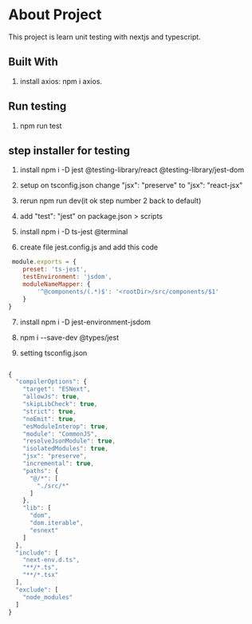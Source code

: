 # About Project

This project is  learn unit testing with nextjs and typescript.

## Built With

1. install axios: npm i axios.

## Run testing

1. npm run test


## step installer for testing

1. install npm i -D jest @testing-library/react @testing-library/jest-dom

2. setup on tsconfig.json change "jsx": "preserve" to "jsx": "react-jsx"

3. rerun npm run dev(it ok step number 2 back to default)

4. add "test": "jest" on package.json > scripts

5. install npm i -D ts-jest @terminal

6. create file jest.config.js and add this code

```javascript
 module.exports = {
    preset: 'ts-jest',
    testEnvironment: 'jsdom',
    moduleNameMapper: {
        '^@components/(.*)$': '<rootDir>/src/components/$1'
    }
}
```

7. install npm i -D jest-environment-jsdom

8. npm i --save-dev @types/jest

9. setting tsconfig.json

```javascript

{
  "compilerOptions": {
    "target": "ESNext",
    "allowJs": true,
    "skipLibCheck": true,
    "strict": true,
    "noEmit": true,
    "esModuleInterop": true,
    "module": "CommonJS",
    "resolveJsonModule": true,
    "isolatedModules": true,
    "jsx": "preserve",
    "incremental": true,
    "paths": {
      "@/*": [
        "./src/*"
      ]
    },
    "lib": [
      "dom",
      "dom.iterable",
      "esnext"
    ]
  },
  "include": [
    "next-env.d.ts",
    "**/*.ts",
    "**/*.tsx"
  ],
  "exclude": [
    "node_modules"
  ]
}

```